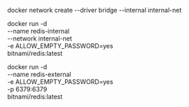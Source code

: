 docker network create --driver bridge --internal internal-net

docker run -d \
 --name redis-internal \
 --network internal-net \
 -e ALLOW_EMPTY_PASSWORD=yes \
 bitnami/redis:latest

docker run -d \
 --name redis-external \
 -e ALLOW_EMPTY_PASSWORD=yes \
 -p 6379:6379 \
 bitnami/redis:latest
